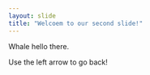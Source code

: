 ```yaml
---
layout: slide
title: "Welcoem to our second slide!"
---
```

Whale hello there.

Use the left arrow to go back!